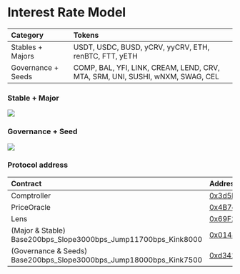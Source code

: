 # Interest Rate Model

| Category | Tokens |
| :--- | :--- |
| Stables + Majors | USDT, USDC, BUSD, yCRV, yyCRV, ETH, renBTC, FTT, yETH |
| Governance + Seeds | COMP, BAL, YFI, LINK, CREAM, LEND, CRV, MTA, SRM, UNI, SUSHI, wNXM, SWAG, CEL |

### Stable + Major

![](https://i.imgur.com/IyOXwfj.png)

### Governance + Seed

![](https://i.imgur.com/EgaTtP5.png)

### Protocol address

| Contract | Address |
| :--- | :--- |
| Comptroller | [0x3d5BC3c8d13dcB8bF317092d84783c2697AE9258](https://etherscan.io/address/0x3d5BC3c8d13dcB8bF317092d84783c2697AE9258) |
| PriceOracle | [0x4B7dbA23beA9d1a2d652373bcD1B78b0E9e0188a](https://etherscan.io/address/0x4B7dbA23beA9d1a2d652373bcD1B78b0E9e0188a) |
| Lens | [0x69F2b8D8846e3dcd94C09e4f3CBB8d2ba8D9423f](https://etherscan.io/address/0x69F2b8D8846e3dcd94C09e4f3CBB8d2ba8D9423f) |
| \(Major & Stable\) Base200bps\_Slope3000bps\_Jump11700bps\_Kink8000 | [0x014872728e7D8b1c6781f96ecFbd262Ea4D2e1A6](https://etherscan.io/address/0x014872728e7D8b1c6781f96ecFbd262Ea4D2e1A6) |
| \(Governance & Seeds\) Base200bps\_Slope3000bps\_Jump18000bps\_Kink7500 | [0xd34137FC9F6754bcDFCe907d06F4D10E897B3eB5](https://etherscan.io/address/0xd34137FC9F6754bcDFCe907d06F4D10E897B3eB5) |

